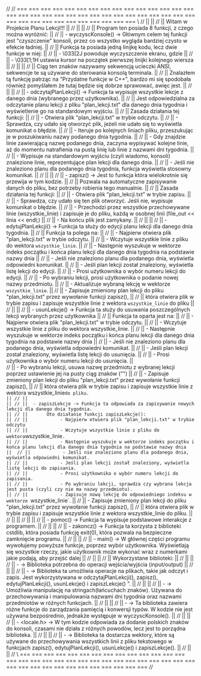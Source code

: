 //  // ===  ===  ===  ===  ===  ===  ===  ===  ===  ===  ===  ===  ===  === ===  ===  ===  ===  ===  ===  ===  ===  ===  ===  ===  ===  ===  === ===  ===  ===  ===  ===  ===  ===  ===  ===  ===  ===  ===  ===  === \\
// ||                                                                                                                                                                                                                 ||
// ||                                                                                                   Witam w Projekcie Planu Lekcji!!!                                                                             || 
// ||                                                                                                                                                                                                                 ||
// ||  Program ten posiada 8 funkcji, z czego można wyróżnić:                                                                                                                                                         ||
// ||  - wyczyscKonsole() -> Głównym celem tej funkcji jest "czyszczenie" konsoli, przez co wszystko wygląda bardziej czysto w efekcie ładniej.                                                                       ||
// ||       Funkcja ta posiada jedną linijkę kodu, lecz dwie funkcje w niej:                                                                                                                                          ||
// ||            - \033[2J powoduje wyczyszczenie ekranu, gdzie                                                                                                                                                       ||
// ||            - \033[1;1H ustawia kursor na początek pierwszej linijki kolejnego wiersza                                                                                                                           ||
// ||                                                                                                                                                                                                                 ||
// ||       Ciąg ten znaków nazywamy sekwencją ucieczki ANSI, sekwencje te są używane do sterowania konsolą terminala.                                                                                                ||
// ||       Znalazłem tą funkcję patrząc na "Przydatne funkcje w C++", bardzo mi się spodobała również pomyślałem że tutaj będzie się dobrze sprawować, awięc jest.                                                   ||
// ||                                                                                                                                                                                                                 ||
// ||  - odczytajPlanLekcji() -> Funkcja ta wypisuje wszystkie lekcje z danego dnia (wybranego przez użytkownika).                                                                                                    ||
// ||       Jest odpowiedzialna za odczytanie planu lekcji z pliku "plan_lekcji.txt" dla danego dnia tygodnia i wyświetlenie go na standardowym wyjściu.                                                              ||
// ||       Zasada działania tej funkcji:                                                                                                                                                                             ||
// ||            - Otwiera plik "plan_lekcji.txt" w trybie odczytu.                                                                                                                                                   ||
// ||            - Sprawdza, czy udało się otworzyć plik, jeżeli nie udało się to wyświetla komunikat o błędzie.                                                                                                      ||
// ||            - Iteruje po kolejnych liniach pliku, przeszukując je w poszukiwaniu nazwy podanego dnia tygodnia.                                                                                                   ||
// ||            - Gdy znajdzie linie zawierającą nazwę podanego dnia, zaczyna wypisywać kolejne linie, aż do momentu natrafienia na pustą linię lub linie z nazwami dni tygodnia.                                    ||
// ||            - Wypisuje na standardowym wyjściu (czyli wiadomo, konsoli) znalezione linie, reprezentujące plan lekcji dla danego dnia.                                                                            ||
// ||            - Jeśli nie znaleziono planu dla podanego dnia tygodnia, funkcja wyświetla stosowny komunikat.                                                                                                       ||
// ||                                                                                                                                                                                                                 ||
// ||  - zapisz() -> Jest to funkcja która wielokrotnie się przewija w tym kodzie.                                                                                                                                    ||
// ||       Pozwala na automatyczne zapisywanie danych do pliku, bez potrzeby robienia tego manualnie.                                                                                                                ||
// ||       Zasada działania tej funkcji:                                                                                                                                                                             ||
// ||            - Otwiera plik "plan_lekcji.txt" w trybie zapisu.                                                                                                                                                    ||
// ||            - Sprawdza, czy udało się ten plik otworzyć. Jeśli nie, wypisuje komunikat o błędzie.                                                                                                                ||
// ||            - Przechodzi przez wszystkie przechowywane linie (wszystkie_linie) i zapisuje je do pliku, każdą w osobnej linii (file_out << linia << endl;)                                                        ||
// ||            - Na końcu plik jest zamykany.                                                                                                                                                                       ||
// ||                                                                                                                                                                                                                 ||
// ||  - edytujPlanLekcji() -> Funkcja ta służy do edycji planu lekcji dla danego dnia tygodnia.                                                                                                                      ||
// ||       Funkcja ta polega na:                                                                                                                                                                                     ||
// ||            - Najpierw otwiera plik "plan_lekcji.txt" w trybie odczytu.                                                                                                                                          ||
// ||            - Wczytuje wszystkie linie z pliku do wektora `wszystkie_linie`.                                                                                                                                     ||
// ||            - Następnie wyszukuje w wektorze indeks początku i końca planu lekcji dla danego dnia tygodnia na podstawie nazwy dnia                                                                               ||
// ||            - Jeśli nie znaleziono planu dla podanego dnia, wyświetla odpowiedni komunikat.                                                                                                                      ||
// ||            - Jeśli plan lekcji został znaleziony, wyświetla listę lekcji do edycji.                                                                                                                             ||
// ||            - Prosi użytkownika o wybór numeru lekcji do edycji.                                                                                                                                                 ||
// ||            - Po wybraniu lekcji, prosi użytkownika o podanie nowej nazwy przedmiotu.                                                                                                                            ||
// ||            - Aktualizuje wybraną lekcję w wektorze `wszystkie_linie`.                                                                                                                                           ||
// ||            - Zapisuje zmieniony plan lekcji do pliku "plan_lekcji.txt" przez wywołanie funkcji zapisz(),                                                                                                        ||
// ||                która otwiera plik w trybie zapisu i zapisuje wszystkie linie z wektora `wszystkie_linie` do pliku                                                                                               ||
// ||                                                                                                                                                                                                                 ||
// ||  - usunLekcje() -> Funkcja ta służy do usuwania poszczególnych lekcji wybranych przez użytkownika                                                                                                               ||
// ||       Funkcja ta oparta jest na:                                                                                                                                                                                ||
// ||            - Najpierw otwiera plik "plan_lekcji.txt" w trybie odczytu.                                                                                                                                          ||
// ||            - Wczytuje wszystkie linie z pliku do wektora wszystkie_linie.                                                                                                                                       ||
// ||            - Następnie wyszukuje w wektorze indeks początku i końca planu lekcji dla danego dnia tygodnia na podstawie nazwy dnia                                                                               ||
// ||            - Jeśli nie znaleziono planu dla podanego dnia, wyświetla odpowiedni komunikat.                                                                                                                      ||
// ||            - Jeśli plan lekcji został znaleziony, wyświetla listę lekcji do usunięcia.                                                                                                                          ||
// ||            - Prosi użytkownika o wybór numeru lekcji do usunięcia.                                                                                                                                              ||          
// ||            - Po wybraniu lekcji, usuwa nazwę przedmiotu z wybranej lekcji poprzez ustawienie jej na pusty ciąg znaków ("")                                                                                      ||
// ||            - Zapisuje zmieniony plan lekcji do pliku "plan_lekcji.txt" przez wywołanie funkcji zapisz(),                                                                                                        ||
// ||                która otwiera plik w trybie zapisu i zapisuje wszystkie linie z wektora wszystkie_linie` do pliku.                                                                                               ||
// ||                                                                                                                                                                                                                 ||
// ||  - zapiszLekcje -> Funkcja ta odpowiada za zapisywanie nowych lekcji dla danego dnia tygodnia.                                                                                                                  ||
// ||       Oto działanie funkcji zapiszLekcje():                                                                                                                                                                     ||
// ||            - Najpierw otwiera plik "plan_lekcji.txt" w trybie odczytu                                                                                                                                           ||
// ||            - Wczytuje wszystkie linie z pliku do wektora `wszystkie_linie`.                                                                                                                                     ||
// ||            - Następnie wyszukuje w wektorze indeks początku i końca planu lekcji dla danego dnia tygodnia na podstawie nazwy dnia                                                                               || 
// ||            - Jeśli nie znaleziono planu dla podanego dnia, wyświetla odpowiedni komunikat.                                                                                                                      ||
// ||            - Jeśli plan lekcji został znaleziony, wyświetla listę lekcji do zapisania.                                                                                                                          ||
// ||            - Prosi użytkownika o wybór numeru lekcji do zapisania.                                                                                                                                              ||
// ||            - Po wybraniu lekcji, sprawdza czy wybrana lekcja jest pusta (czyli czy nie ma nazwy przedmiotu).                                                                                                    ||
// ||            - Zapisuje nową lekcję do odpowiedniego indeksu w wektorze `wszystkie_linie`.                                                                                                                        ||
// ||            - Zapisuje zmieniony plan lekcji do pliku "plan_lekcji.txt" przez wywołanie funkcji zapisz(),                                                                                                        ||
// ||                która otwiera plik w trybie zapisu i zapisuje wszystkie linie z wektora wszystkie_linie do pliku.                                                                                                ||
// ||                                                                                                                                                                                                                 ||
// ||                                                                                                                                                                                                                 ||
// ||  - pomoc() -> Funkcja ta wypisuje podstawowe interakcje z programem.                                                                                                                                            ||
// ||                                                                                                                                                                                                                 ||
// ||  - zakoncz() -> Funkcja ta korzysta z biblioteki cstdlib, która posiada funkcję exit(0), która pozwala na bezpieczne zamknięcie programu.                                                                       ||
// ||                                                                                                                                                                                                                 ||
// ||  - main() -> W głównej części programu wywołujemy powyższe funkcje, poprzez wybór użytkownika. Wyświetlają się wszystkie rzeczy, jakie użytkownik może wykonać wraz z numerkami jakie podają, aby przejść dalej ||
// ||                                                                                                                                                                                                                 ||
// ||   Wykorzystane biblioteki:                                                                                                                                                                                      ||
// ||                                                                                                                                                                                                                 ||
// ||   - <iostrean> -> Biblioteka potrzebna do operacji wejścia/wyjścia (input/output)                                                                                                                               ||
// ||                                                                                                                                                                                                                 ||
// ||   - <fstream> -> Biblioteka ta umożliwia operacje na plikach, takie jak odczyt i zapis. Jest wykorzystywana w  odczytajPlanLekcji(), zapisz(), edytujPlanLekcji(), usunLekcje() i zapiszLekcje() ".             ||
// ||                                                                                                                                                                                                                 ||
// ||   - <string> -> Umożliwia manipulację na stringach(łańcuchach znaków). Używana do przechowywania i manipulowania nazwami dni tygodnia oraz nazwami przedmiotów w różnych funkcjach.                             ||
// ||                                                                                                                                                                                                                 ||
// ||   - <cstdlib> -> Ta biblioteka zawiera różne funkcje do zarządzania pamięcią i konwersji typów. W kodzie nie jest używana bezpośrednio, jednakże występuje w wyczyscKonsole().                                  ||
// ||                                                                                                                                                                                                                 ||
// ||   - <locale.h> -> W tym kodzie odpowiada za dodanie polskich znaków do konsoli, czasami nie działa z różnych powodów, lecz jest to porządna biblioteka.                                                         ||
// ||                                                                                                                                                                                                                 ||
// ||   - <vector> -> Biblioteka ta dostarcza wektory, które są używane do przechowywania wszystkich linii z pliku tekstowego w funkcjach zapisz(), edytujPlanLekcji(), usunLekcje() i zapiszLekcje().                ||
// ||                                                                                                                                                                                                                 ||
//  \\ ===  ===  ===  ===  ===  ===  ===  ===  ===  ===  ===  ===  ===  === ===  ===  ===  ===  ===  ===  ===  ===  ===  ===  ===  ===  ===  === ===  ===  ===  ===  ===  ===  ===  ===  ===  ===  ===  ===  ===  === //
